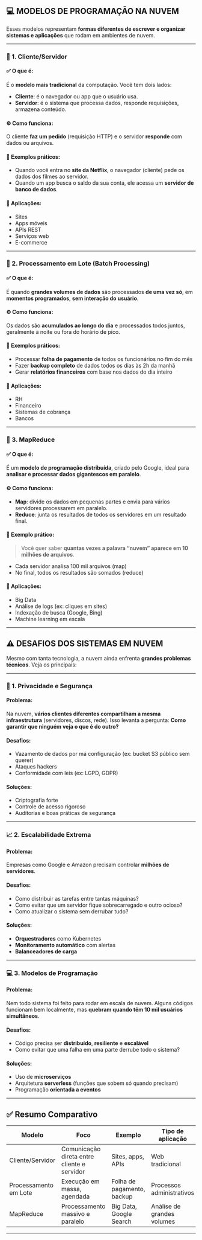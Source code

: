 ## 💻 MODELOS DE PROGRAMAÇÃO NA NUVEM

Esses modelos representam **formas diferentes de escrever e organizar sistemas e aplicações** que rodam em ambientes de nuvem.

---

### 🔸 1. **Cliente/Servidor**

#### ✅ O que é:

É o **modelo mais tradicional** da computação.
Você tem dois lados:

* **Cliente**: é o navegador ou app que o usuário usa.
* **Servidor**: é o sistema que processa dados, responde requisições, armazena conteúdo.

#### ⚙️ Como funciona:

O cliente **faz um pedido** (requisição HTTP) e o servidor **responde** com dados ou arquivos.

#### 🧠 Exemplos práticos:

* Quando você entra no **site da Netflix**, o navegador (cliente) pede os dados dos filmes ao servidor.
* Quando um app busca o saldo da sua conta, ele acessa um **servidor de banco de dados**.

#### 📌 Aplicações:

* Sites
* Apps móveis
* APIs REST
* Serviços web
* E-commerce

---

### 🔸 2. **Processamento em Lote (Batch Processing)**

#### ✅ O que é:

É quando **grandes volumes de dados** são processados **de uma vez só**, em **momentos programados**, **sem interação do usuário**.

#### ⚙️ Como funciona:

Os dados são **acumulados ao longo do dia** e processados todos juntos, geralmente à noite ou fora do horário de pico.

#### 🧠 Exemplos práticos:

* Processar **folha de pagamento** de todos os funcionários no fim do mês
* Fazer **backup completo** de dados todos os dias às 2h da manhã
* Gerar **relatórios financeiros** com base nos dados do dia inteiro

#### 📌 Aplicações:

* RH
* Financeiro
* Sistemas de cobrança
* Bancos

---

### 🔸 3. **MapReduce**

#### ✅ O que é:

É um **modelo de programação distribuída**, criado pelo Google, ideal para **analisar e processar dados gigantescos em paralelo**.

#### ⚙️ Como funciona:

* **Map**: divide os dados em pequenas partes e envia para vários servidores processarem em paralelo.
* **Reduce**: junta os resultados de todos os servidores em um resultado final.

#### 🧠 Exemplo prático:

> Você quer saber **quantas vezes a palavra “nuvem” aparece em 10 milhões de arquivos**.

* Cada servidor analisa 100 mil arquivos (map)
* No final, todos os resultados são somados (reduce)

#### 📌 Aplicações:

* Big Data
* Análise de logs (ex: cliques em sites)
* Indexação de busca (Google, Bing)
* Machine learning em escala

---

## ⚠️ DESAFIOS DOS SISTEMAS EM NUVEM

Mesmo com tanta tecnologia, a nuvem ainda enfrenta **grandes problemas técnicos**. Veja os principais:

---

### 🔐 1. **Privacidade e Segurança**

#### Problema:

Na nuvem, **vários clientes diferentes compartilham a mesma infraestrutura** (servidores, discos, rede).
Isso levanta a pergunta: **Como garantir que ninguém veja o que é do outro?**

#### Desafios:

* Vazamento de dados por má configuração (ex: bucket S3 público sem querer)
* Ataques hackers
* Conformidade com leis (ex: LGPD, GDPR)

#### Soluções:

* Criptografia forte
* Controle de acesso rigoroso
* Auditorias e boas práticas de segurança

---

### 📈 2. **Escalabilidade Extrema**

#### Problema:

Empresas como Google e Amazon precisam controlar **milhões de servidores**.

#### Desafios:

* Como distribuir as tarefas entre tantas máquinas?
* Como evitar que um servidor fique sobrecarregado e outro ocioso?
* Como atualizar o sistema sem derrubar tudo?

#### Soluções:

* **Orquestradores** como Kubernetes
* **Monitoramento automático** com alertas
* **Balanceadores de carga**

---

### 💻 3. **Modelos de Programação**

#### Problema:

Nem todo sistema foi feito para rodar em escala de nuvem.
Alguns códigos funcionam bem localmente, mas **quebram quando têm 10 mil usuários simultâneos**.

#### Desafios:

* Código precisa ser **distribuído**, **resiliente** e **escalável**
* Como evitar que uma falha em uma parte derrube todo o sistema?

#### Soluções:

* Uso de **microserviços**
* Arquitetura **serverless** (funções que sobem só quando precisam)
* Programação **orientada a eventos**

---

## ✅ Resumo Comparativo

| Modelo                | Foco                                        | Exemplo                    | Tipo de aplicação          |
| --------------------- | ------------------------------------------- | -------------------------- | -------------------------- |
| Cliente/Servidor      | Comunicação direta entre cliente e servidor | Sites, apps, APIs          | Web tradicional            |
| Processamento em Lote | Execução em massa, agendada                 | Folha de pagamento, backup | Processos administrativos  |
| MapReduce             | Processamento massivo e paralelo            | Big Data, Google Search    | Análise de grandes volumes |

---
